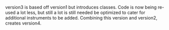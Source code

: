 version3 is based off version1 but introduces classes.
Code is now being re-used a lot less, but still a lot is still needed be optimized to cater for additional instruments to be added.
Combining this version and version2, creates version4.
